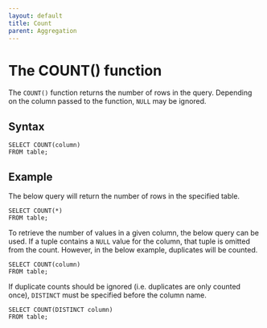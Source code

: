 ```yaml
---
layout: default
title: Count
parent: Aggregation
---
```


# The COUNT() function
The `COUNT()` function returns the number of rows in the query. Depending on the column passed to the function, `NULL` may be ignored.

## Syntax
```
SELECT COUNT(column)
FROM table;
```

## Example

The below query will return the number of rows in the specified table.
```
SELECT COUNT(*)
FROM table;
```

To retrieve the number of values in a given column, the below query can be used. If a tuple contains a `NULL` value for the column, that tuple is omitted from the count. However, in the below example, duplicates will be counted.
```
SELECT COUNT(column)
FROM table;
```

If duplicate counts should be ignored (i.e. duplicates are only counted once), `DISTINCT` must be specified before the column name.
```
SELECT COUNT(DISTINCT column)
FROM table;
```